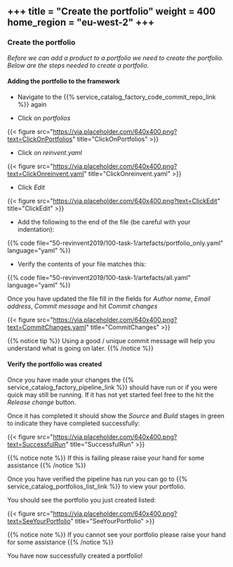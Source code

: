+++
title = "Create the portfolio"
weight = 400
home_region = "eu-west-2"
+++
---


### Create the portfolio

_Before we can add a product to a portfolio we need to create the portfolio. Below are the steps needed to create a 
portfolio._

#### Adding the portfolio to the framework

- Navigate to the {{% service_catalog_factory_code_commit_repo_link %}} again

- Click on *portfolios*

{{< figure src="https://via.placeholder.com/640x400.png?text=ClickOnPortfolios" title="ClickOnPortfolios" >}}

- Click on *reinvent.yaml*

{{< figure src="https://via.placeholder.com/640x400.png?text=ClickOnreinvent.yaml" title="ClickOnreinvent.yaml" >}}

- Click *Edit*

{{< figure src="https://via.placeholder.com/640x400.png?text=ClickEdit" title="ClickEdit" >}}

- Add the following to the end of the file (be careful with your indentation):

{{% code file="50-revinvent2019/100-task-1/artefacts/portfolio_only.yaml" language="yaml" %}}
 
- Verify the contents of your file matches this:

{{% code file="50-revinvent2019/100-task-1/artefacts/all.yaml" language="yaml" %}}

Once you have updated the file fill in the fields for *Author name*, *Email address*, *Commit message* and hit 
*Commit changes*

{{< figure src="https://via.placeholder.com/640x400.png?text=CommitChanges.yaml" title="CommitChanges" >}}

{{% notice tip %}}
Using a good / unique commit message will help you understand what is going on later.
{{% /notice %}}


#### Verify the portfolio was created

Once you have made your changes the {{% service_catalog_factory_pipeline_link %}} should have run or if you were quick 
may still be running.  If it has not yet started feel free to the hit the *Release change* button.

Once it has completed it should show the *Source* and *Build* stages in green to indicate they have completed 
successfully:

{{< figure src="https://via.placeholder.com/640x400.png?text=SuccessfulRun" title="SuccessfulRun" >}}

{{% notice note %}}
If this is failing please raise your hand for some assistance
{{% /notice %}}

Once you have verified the pipeline has run you can go to {{% service_catalog_portfolios_list_link %}} to view your
portfolio.

You should see the portfolio you just created listed:

{{< figure src="https://via.placeholder.com/640x400.png?text=SeeYourPortfolio" title="SeeYourPortfolio" >}}

{{% notice note %}}
If you cannot see your portfolio please raise your hand for some assistance
{{% /notice %}}

You have now successfully created a portfolio!


